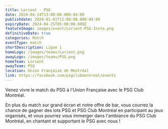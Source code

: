 ```yaml
---
title: Lorient - PSG
date: 2024-04-24T13:00:00.000-04:00
publishdate: 2024-01-01T12:00:00.000-04:00
expiryDate: 2024-04-25T05:00:00.000Z
featureImage: images/event/Lorient-PSG-Insta.png
definitiveDate: true
categories: Match
eventType: match
shortDescription: Ligue 1
homeLogo: /images/teams/Lorient.png
awayLogo: /images/teams/PSG.png
homeTeam: Lorient
awayTeam: PSG
location: Union Française de Montréal
link: https://facebook.com/psgclubmontreal/events
---
```


Venez vivre le match du PSG à l'Union Française avec le PSG Club Montréal.

En plus du match sur grand écran et notre offre de bar, vous courrez la chance de gagner des lots PSG et PSG Club Montréal en participant au jeux organisés, et vous pourrez vous immerger dans l'ambiance du PSG Club Montréal, en chantant et supportant le PSG avec nous !
